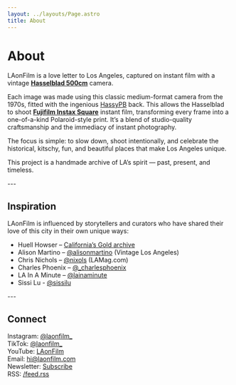 ```yaml
---
layout: ../layouts/Page.astro
title: About
---
```


# About

LAonFilm is a love letter to Los Angeles, captured on instant film with a vintage [**Hasselblad 500cm**](https://www.hasselblad.com/about/history/500-series/) camera.

Each image was made using this classic medium-format camera from the 1970s, fitted with the ingenious [HassyPB](https://www.hassypb.com) back. This allows the Hasselblad to shoot [**Fujifilm Instax Square**](https://www.fujifilm.com/us/en/consumer/instax/film/square-film)  instant film, transforming every frame into a one-of-a-kind Polaroid-style print. It’s a blend of studio-quality craftsmanship and the immediacy of instant photography.  

The focus is simple: to slow down, shoot intentionally, and celebrate the historical, kitschy, fun, and beautiful places that make Los Angeles unique.  

This project is a handmade archive of LA’s spirit — past, present, and timeless.  

<div class="typewriter-divider">---</div>

## Inspiration

LAonFilm is influenced by storytellers and curators who have shared their love of this city in their own unique ways:  

- Huell Howser – [California’s Gold archive](https://blogs.chapman.edu/huell-howser-archives/)  
- Alison Martino – [@alisonmartino](https://www.instagram.com/alisonmartino) (Vintage Los Angeles)  
- Chris Nichols – [@nixols](https://www.instagram.com/nixols) (LAMag.com)  
- Charles Phoenix – [@_charlesphoenix](https://www.instagram.com/_charlesphoenix)  
- LA In A Minute – [@lainaminute](https://www.instagram.com/lainaminute)  
- Sissi Lu - [@sissilu](https://www.instagram.com/sissi_lu)

<div class="typewriter-divider">---</div>

## Connect

Instagram: [@laonfilm_](https://www.instagram.com/laonfilm_)  
TikTok: [@laonfilm_](https://www.tiktok.com/@laonfilm_)  
YouTube: [LAonFilm](https://www.youtube.com/@laonfilm_)  
Email: [hi@laonfilm.com](mailto:hi@laonfilm.com)  
Newsletter: [Subscribe](/subscribe)  
RSS: [/feed.rss](/feed.rss)
